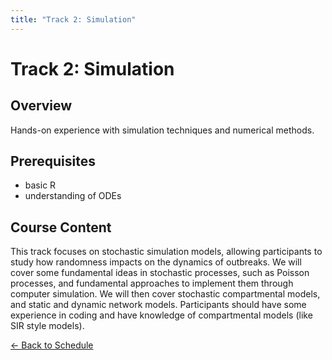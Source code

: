 ```yaml
---
title: "Track 2: Simulation"
---
```


# Track 2: Simulation

## Overview
Hands-on experience with simulation techniques and numerical methods.

## Prerequisites
- basic R
- understanding of ODEs

## Course Content
This track focuses on stochastic simulation models, allowing participants to study how randomness impacts on the dynamics of outbreaks. We will cover some fundamental ideas in stochastic processes, such as Poisson processes, and fundamental approaches to implement them through computer simulation. We will then cover stochastic compartmental models, and static and dynamic network models. Participants should have some experience in coding and have knowledge of compartmental models (like SIR style models). 

[← Back to Schedule](/summer-school/2025/) 